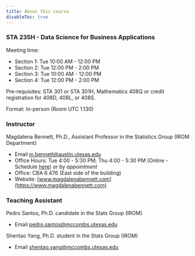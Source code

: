 ```yaml
---
title: About this course
disableToc: true
---
```


### STA 235H - Data Science for Business Applications

Meeting time: 

- Section 1: Tue 10:00 AM - 12:00 PM
- Section 2: Tue 12:00 PM - 2:00 PM
- Section 3: Tue 10:00 AM - 12:00 PM
- Section 4: Tue 12:00 PM - 2:00 PM

Pre-requisites: STA 301 or STA 301H, Mathematics 408Q or credit registration for 408D, 408L, or 408S.

Format: In-person (Room UTC 1.130)

### Instructor

Magdalena Bennett, Ph.D., Assistant Professor in the Statistics Group (IROM Department)

- <i class="fas fa-envelope"></i> Email [m.bennett@austin.utexas.edu](mailto:m.bennett@austin.utexas.edu)
- <i class='fas fa-clock'></i> Office Hours: Tue 4:00 - 5:30 PM; Thu 4:00 - 5:30 PM (Online - Schedule [here](https://calendly.com/maibennett/sta-235h-office-hours)) *or by appointment*
- <i class="fas fa-building"></i> Office: CBA 6.476 (East side of the building)
- <i class="fas fa-address-card"></i> Website: [www.magdalenabennett.com](https://www.magdalenabennett.com)

### Teaching Assistant

Pedro Santos, Ph.D. candidate in the Stats Group (IROM)

- <i class="fas fa-envelope"></i> Email [pedro.santos@mccombs.utexas.edu](mailto:pedro.santos@mccombs.utexas.edu)

Shentao Yang, Ph.D. student in the Stats Group (IROM)

- <i class="fas fa-envelope"></i> Email [shentao.yang@mccombs.utexas.edu](mailto:shentao.yang@mccombs.utexas.edu)